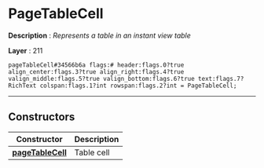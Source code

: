 # PageTableCell

**Description** : *Represents a table in an instant view table*

**Layer** : 211

```tl
pageTableCell#34566b6a flags:# header:flags.0?true align_center:flags.3?true align_right:flags.4?true valign_middle:flags.5?true valign_bottom:flags.6?true text:flags.7?RichText colspan:flags.1?int rowspan:flags.2?int = PageTableCell;
```

---

## Constructors

| Constructor | Description |
| :---: | :--- |
| [**pageTableCell**](constructor/pageTableCell) | Table cell |